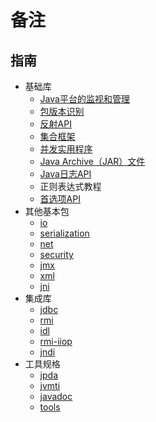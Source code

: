 #   备注

##  指南
-   基础库
    -   [Java平台的监视和管理](guides/management.md)
    -   [包版本识别](guides/versioning.md)
    -   [反射API](guides/reflection.md)
    -   [集合框架](guides/collections.md)
    -   [并发实用程序](guides/concurrency.md)
    -   [Java Archive（JAR）文件](guides/jar.md)
    -   [Java日志API](guides/logging.md)
    -   正则表达式教程
    -   [首选项API](guides/preferences.md)
-   其他基本包
    -   [io](guides/io.md)
    -   [serialization](guides/serialization.md)
    -   [net](guides/net.md)
    -   [security](guides/security.md)
    -   [jmx](guides/jmx.md)
    -   [xml](guides/xml.md)
    -   [jni](guides/jni.md)
-   集成库
    -   [jdbc](guides/jdbc.md)
    -   [rmi](guides/rmi.md)
    -   [idl](guides/idl.md)
    -   [rmi-iiop](guides/rmi-iiop.md)
    -   [jndi](guides/jndi.md)
-   工具规格
    -   [jpda](guides/jpda.md)
    -   [jvmti](guides/jvmti.md)
    -   [javadoc](guides/javadoc.md)
    -   [tools](guides/tools.md)

